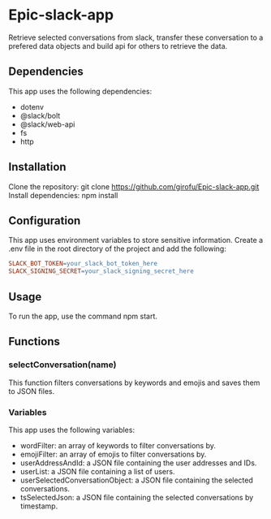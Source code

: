 # Epic-slack-app
Retrieve selected conversations from slack, transfer these conversation to a prefered data objects and build api for others to retrieve the data.

## Dependencies
This app uses the following dependencies:

* dotenv
* @slack/bolt
* @slack/web-api
* fs
* http
## Installation
Clone the repository: git clone https://github.com/girofu/Epic-slack-app.git
Install dependencies: npm install
## Configuration
This app uses environment variables to store sensitive information. Create a .env file in the root directory of the project and add the following:


```makefile
SLACK_BOT_TOKEN=your_slack_bot_token_here
SLACK_SIGNING_SECRET=your_slack_signing_secret_here
```
## Usage
To run the app, use the command npm start.

## Functions
### selectConversation(name)
This function filters conversations by keywords and emojis and saves them to JSON files.

### Variables
This app uses the following variables:

* wordFilter: an array of keywords to filter conversations by.
* emojiFilter: an array of emojis to filter conversations by.
* userAddressAndId: a JSON file containing the user addresses and IDs.
* userList: a JSON file containing a list of users.
* userSelectedConversationObject: a JSON file containing the selected conversations.
* tsSelectedJson: a JSON file containing the selected conversations by timestamp.